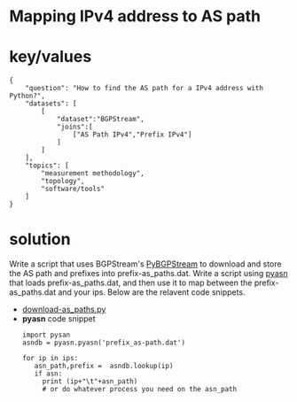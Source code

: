 # Mapping IPv4 address to AS path


# key/values
~~~
{
    "question": "How to find the AS path for a IPv4 address with Python?",
    "datasets": [
        [
            "dataset":"BGPStream",
            "joins":[
                ["AS Path IPv4","Prefix IPv4"]
            ]
        ]
    ],
    "topics": [
        "measurement methodology",
        "topology",
        "software/tools"
    ]
}
~~~

# solution
Write a script that uses BGPStream's [PyBGPStream](https://bgpstream.caida.org/docs/tutorials/pybgpstream)
to download and store the AS path and prefixes into prefix-as_paths.dat.  Write a script using
[pyasn](https://pypi.org/project/pyasn/) that loads prefix-as_paths.dat, and then use it to map
between the prefix-as_paths.dat and your ips. Below are the relavent code snippets.

- [download-as_paths.py](download-as_paths.py)
- **pyasn** code snippet 
    ~~~
    import pysan
    asndb = pyasn.pyasn('prefix_as-path.dat')

    for ip in ips:
       asn_path,prefix =  asndb.lookup(ip)
       if asn:
         print (ip+"\t"+asn_path)
         # or do whatever process you need on the asn_path
    ~~~
